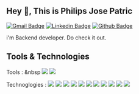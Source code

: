 ## Hey 👋, This is Philips Jose Patric
[![Gmail Badge](https://img.shields.io/badge/-philipsjp12@gmail.com-c14438?style=flat&logo=Gmail&logoColor=white&link=mailto:philipsjp12@gmail.com)](mailto:philipsjp12@gmail.com) 
[![Linkedin Badge](https://img.shields.io/badge/-philipsjosepatric-0072b1?style=flat&logo=Linkedin&logoColor=white&linkhttps://www.linkedin.com/in/philips-jose-patric-31248716b/)](https://www.linkedin.com/in/philips-jose-patric-31248716b/) [![Github Badge](https://img.shields.io/badge/-philipsjp26-grey?style=flat&logo=github&logoColor=white&link=https://github.com/philipsjp26)](https://github.com/philipsjp26) 
<p align='left'> i'm Backend developer. Do check it out.</p><p align='left'></p>

## Tools & Technologies

Tools : &nbsp
![](https://img.shields.io/badge/OS-Ubuntu-informational?style=for-the-badge&logo=Ubuntu&logoColor=white&color=2bbc8a)
![](https://img.shields.io/badge/OS-Windows-informational?style=for-the-badge&logo=windows&logoColor=white&color=2bbc8a)

Technoglogies : 
![](https://img.shields.io/badge/Python-FFD43B?style=for-the-badge&logo=python&logoColor=blue)
![](https://img.shields.io/badge/JavaScript-323330?style=for-the-badge&logo=javascript&logoColor=F7DF1E)
![](https://img.shields.io/badge/Docker-2CA5E0?style=for-the-badge&logo=docker&logoColor=white)
![](https://img.shields.io/badge/Sanic-Python-b?style=for-the-badge&logo=Sanic&logoColor=white&color=2bbc8a)
![](https://img.shields.io/badge/Express.js-000000?style=for-the-badge&logo=express&logoColor=white)
![](https://img.shields.io/badge/Ruby-CC342D?style=for-the-badge&logo=ruby&logoColor=white)
![](https://img.shields.io/badge/Ruby_on_Rails-CC0000?style=for-the-badge&logo=ruby-on-rails&logoColor=white)
![](https://img.shields.io/badge/MySQL-005C84?style=for-the-badge&logo=mysql&logoColor=white)
![](https://img.shields.io/badge/MongoDB-4EA94B?style=for-the-badge&logo=mongodb&logoColor=white)
![](https://img.shields.io/badge/PostgreSQL-316192?style=for-the-badge&logo=postgresql&logoColor=white)
![](https://img.shields.io/badge/redis-%23DD0031.svg?&style=for-the-badge&logo=redis&logoColor=white)


